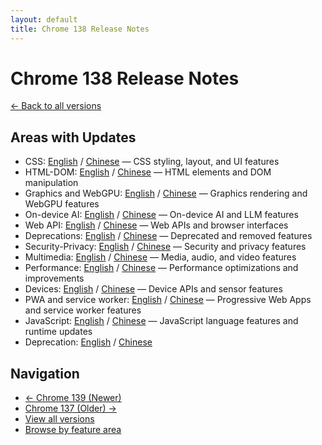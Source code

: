 ```yaml
---
layout: default
title: Chrome 138 Release Notes
---
```


# Chrome 138 Release Notes

[← Back to all versions](../index.html)

## Areas with Updates

- CSS: [English](./css-en.html) / [Chinese](./css-zh.html) — CSS styling, layout, and UI features
- HTML-DOM: [English](./html-dom-en.html) / [Chinese](./html-dom-zh.html) — HTML elements and DOM manipulation
- Graphics and WebGPU: [English](./graphics-webgpu-en.html) / [Chinese](./graphics-webgpu-zh.html) — Graphics rendering and WebGPU features
- On-device AI: [English](./on-device-ai-en.html) / [Chinese](./on-device-ai-zh.html) — On-device AI and LLM features
- Web API: [English](./webapi-en.html) / [Chinese](./webapi-zh.html) — Web APIs and browser interfaces
- Deprecations: [English](./deprecations-en.html) / [Chinese](./deprecations-zh.html) — Deprecated and removed features
- Security-Privacy: [English](./security-privacy-en.html) / [Chinese](./security-privacy-zh.html) — Security and privacy features
- Multimedia: [English](./multimedia-en.html) / [Chinese](./multimedia-zh.html) — Media, audio, and video features
- Performance: [English](./performance-en.html) / [Chinese](./performance-zh.html) — Performance optimizations and improvements
- Devices: [English](./devices-en.html) / [Chinese](./devices-zh.html) — Device APIs and sensor features
- PWA and service worker: [English](./pwa-service-worker-en.html) / [Chinese](./pwa-service-worker-zh.html) — Progressive Web Apps and service worker features
- JavaScript: [English](./javascript-en.html) / [Chinese](./javascript-zh.html) — JavaScript language features and runtime updates
- Deprecation: [English](./deprecation-en.html) / [Chinese](./deprecation-zh.html)

## Navigation

- [← Chrome 139 (Newer)](../chrome-139/index.html)
- [Chrome 137 (Older) →](../chrome-137/index.html)
- [View all versions](../index.html)
- [Browse by feature area](../../areas/index.html)
